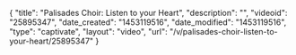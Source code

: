 {
    "title": "Palisades Choir: Listen to your Heart",
    "description": "",
    "videoid": "25895347",
    "date_created": "1453119516",
    "date_modified": "1453119516",
    "type": "captivate",
    "layout": "video",
    "url": "\/v\/palisades-choir-listen-to-your-heart\/25895347"
}